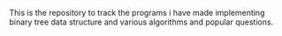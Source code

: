 This is the repository to track the programs i have made implementing binary tree data structure and various algorithms and popular questions. 
